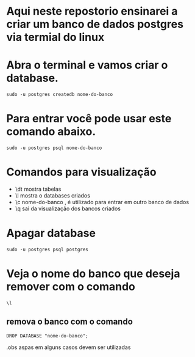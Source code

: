 # Aqui neste repostorio ensinarei a criar um banco de dados postgres via termial do linux 

# Abra o terminal e vamos criar o database.
```
sudo -u postgres createdb nome-do-banco
```
# Para entrar você pode usar este comando abaixo.
```
sudo -u postgres psql nome-do-banco
```
# Comandos para visualização
- \dt mostra tabelas
- \l mostra o databases criados
- \c nome-do-banco , é utilizado para entrar em outro banco de dados
- \q sai da visualização dos bancos criados
# Apagar database 
```
sudo -u postgres psql postgres 
```
# Veja o nome do banco que deseja remover com o comando
```
\l
```
## remova o banco com o comando 
```
DROP DATABASE "nome-do-banco";
```
.obs aspas em alguns casos devem ser utilizadas
